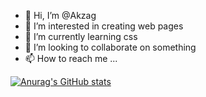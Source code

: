 - 👋 Hi, I’m @Akzag
- 👀 I’m interested in creating web pages
- 🌱 I’m currently learning css
- 💞️ I’m looking to collaborate on something
- 📫 How to reach me ...

[![Anurag's GitHub stats](https://github-readme-stats.vercel.app/apiAkzaganuraghazra)](https://github.com/anuraghazra/github-readme-stats)
<!---
Akzag/Akzag is a ✨ special ✨ repository because its `README.md` (this file) appears on your GitHub profile.
You can click the Preview link to take a look at your changes.
--->
